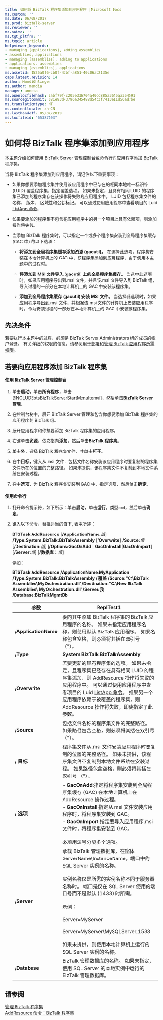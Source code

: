 ```yaml
---
title: 如何将 BizTalk 程序集添加到应用程序 |Microsoft Docs
ms.custom: ''
ms.date: 06/08/2017
ms.prod: biztalk-server
ms.reviewer: ''
ms.suite: ''
ms.tgt_pltfrm: ''
ms.topic: article
helpviewer_keywords:
- managing [applications], adding assemblies
- assemblies, applications
- managing [assemblies], adding to applications
- applications, assemblies
- managing [assemblies], applications
ms.assetid: 1525a0f6-cb0f-43bf-a851-40c06ab2135e
caps.latest.revision: 14
author: MandiOhlinger
ms.author: mandia
manager: anneta
ms.openlocfilehash: 3abf79f4c205e336704a40dc885a3645aa354591
ms.sourcegitcommit: 381e83d43796a345488d54b3f7413e11d56ad7be
ms.translationtype: MT
ms.contentlocale: zh-CN
ms.lasthandoff: 05/07/2019
ms.locfileid: "65387403"
---
```

# <a name="how-to-add-a-biztalk-assembly-to-an-application"></a>如何将 BizTalk 程序集添加到应用程序
本主题介绍如何使用 BizTalk Server 管理控制台或命令行向应用程序添加 BizTalk 程序集。  
  
 当将 BizTalk 程序集添加到应用程序，请记住以下重要事项：  
  
-   如果你想要添加程序集并使用该应用程序中已存在的相同本地唯一标识符 (LUID) 覆盖程序集，指定覆盖选项。 如果未指定，且具有相同 LUID 的程序集已添加的程序集存在该操作将失败的应用程序中。 LUID 包括程序集文件的名称、 版本、 区域性和公钥标记。 可以通过使用应用程序中查看项目的 Luid [ListApp 命令](../core/listapp-command.md)。  
  
-   如果要添加的程序集不包含在应用程序中的另一个项目上具有依赖项，则添加操作将失败。  
  
-   当添加 BizTalk 程序集时，可以指定一个或多个程序集安装到全局程序集缓存 (GAC 中) 的以下选项：  
  
    -   **将添加到全局程序集缓存添加资源 (gacutil)。** 在选择此选项，程序集安装在本地计算机上的 GAC 中，该程序集添加到应用程序，由于使用本主题中的过程时。  
  
    -   **将添加到 MSI 文件导入 (gacutil) 上的全局程序集缓存。** 当选中此选项时，如果应用程序导出到.msi 文件，并且该.msi 文件导入到 BizTalk 组，导入过程的一部分在本地计算机上的 GAC 中安装该程序集。  
  
    -   **添加到全局程序集缓存 (gacutil) 安装 MSI 文件。** 当选择此选项时，如果应用程序导出到.msi 文件，并根据该.msi 文件的计算机上安装应用程序时，作为安装过程的一部分在本地计算机上的 GAC 中安装该程序集。  
  
## <a name="prerequisites"></a>先决条件  
 若要执行本主题中的过程，必须是 BizTalk Server Administrators 组的成员的帐户登录。 有关详细的权限的信息，请参阅[用于部署和管理 BizTalk 应用程序所需权限](../core/permissions-required-for-deploying-and-managing-a-biztalk-application.md)。  
  
## <a name="to-add-a-biztalk-assembly-to-an-application"></a>若要向应用程序添加 BizTalk 程序集  
  
#### <a name="using-the-biztalk-server-administration-console"></a>使用 BizTalk Server 管理控制台  
  
1. 单击**启动**，单击**所有程序**，单击[!INCLUDE[btsBizTalkServerStartMenuItemui](../includes/btsbiztalkserverstartmenuitemui-md.md)]，然后单击**BizTalk Server 管理**。  
  
2. 在控制台树中，展开 BizTalk Server 管理和包含你想要添加 BizTalk 程序集的应用程序的 BizTalk 组。  
  
3. 展开应用程序和你想要添加 BizTalk 程序集的应用程序。  
  
4. 右键单击**资源**，依次指向**添加**，然后单击**BizTalk 程序集**。  
  
5. 单击**外**，选择 BizTalk 程序集文件，并单击**打开**。  
  
6. 在中**目标**，键入从.msi 文件，包括文件名称安装该应用程序时要复制的程序集文件所在的位置的完整路径。 如果未提供，该程序集文件不复制到本地文件系统在安装过程。  
  
7. 在中**选项**，为 BizTalk 程序集安装到 GAC 中，指定选项，然后单击**确定**。  
  
#### <a name="using-the-command-line"></a>使用命令行  
  
1. 打开命令提示符，如下所示：单击**启动**，单击**运行**，类型`cmd`，然后单击**确定**。  
  
2. 键入以下命令，替换适当的值下, 表中所述：  
  
    **BTSTask AddResource** [**/ApplicationName:**<em>值</em>] **/Type:System.BizTalk:BizTalkAssembly** [**/Overwrite**] **/Source:**<em>值</em>[**/Destination:**<em>值</em>] [**/Options:GacOnAdd** &#124; **GacOnInstall**&#124;**GacOnImport**] [**/Server:**<em>值</em>] [**/数据库：**<em>值</em>]  
  
    例如：  
  
    **BTSTask AddResource /ApplicationName:MyApplication /Type:System.BizTalk:BizTalkAssembly / 覆盖 /Source:"C:\BizTalk Assemblies\MyOrchestration.dll"/Destination:"C:\New BizTalk Assemblies\ MyOrchestration.dll"/Server:我 /Database:BizTalkMgmtDb**  
  
   |参数|ReplTest1|  
   |---------------|-----------|  
   |**/ApplicationName**|要向其中添加 BizTalk 程序集的 BizTalk 应用程序的名称。 如果未指定应用程序名称，则使用默认 BizTalk 应用程序。 如果名称包含空格，则必须将其括在双引号 （"）。|  
   |**/Type**|**System.BizTalk:BizTalkAssembly**|  
   |**/Overwrite**|若要更新的现有程序集的选项。 如果未指定，且程序集已经存在具有相同 LUID 的程序集添加，则 AddResource 操作将失败的应用程序中。 可以通过使用应用程序中查看项目的 Luid [ListApp 命令](../core/listapp-command.md)。 如果另一个应用程序依赖于被覆盖的程序集，则 AddResource 操作将失败，即使指定了此参数。|  
   |**/Source**|包括文件名称的程序集文件的完整路径。 如果路径包含空格，则必须将其括在双引号 （"）。|  
   |**/ 目标**|程序集文件从.msi 文件安装应用程序时要复制的位置的完整路径。 如果未提供，该程序集文件不复制到本地文件系统在安装过程。 如果路径包含空格，则必须将其括在双引号 （"）。|  
   |**/ 选项**|-   **GacOnAdd**:指定将程序集安装到全局程序集缓存 (GAC) 在本地计算机上在 AddResource 操作过程。<br />-   **GacOnInstall**:指定从.msi 文件安装应用程序时，将程序集安装到 GAC。<br />-   **GacOnImport**:指定要导入应用程序.msi 文件时，将程序集安装到 GAC。<br /><br /> 必须用逗号分隔多个选项。|  
   |**/Server**|承载 BizTalk 管理数据库，在窗体 ServerName\InstanceName，端口中的 SQL Server 实例的名称。<br /><br /> 实例名称仅是所需的实例名称不同于服务器名称时。 端口是仅在 SQL Server 使用的端口号而不是默认 (1433) 时所需。<br /><br /> 示例：<br /><br /> Server=MyServer<br /><br /> Server=MyServer\MySQLServer,1533<br /><br /> 如果未提供，则使用本地计算机上运行的 SQL Server 实例的名称。|  
   |**/Database**|BizTalk 管理数据库的名称。 如果未指定，使用 SQL Server 的本地实例中运行的 BizTalk 管理数据库。|  
  
## <a name="see-also"></a>请参阅  
 [管理 BizTalk 程序集](../core/managing-biztalk-assemblies.md)   
 [AddResource 命令：BizTalk 程序集](../core/addresource-command-biztalk-assembly.md)